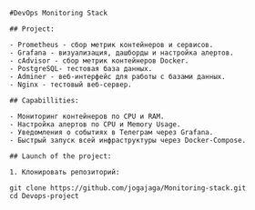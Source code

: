     #DevOps Monitoring Stack

    ## Project:

    - Prometheus - сбор метрик контейнеров и сервисов.
    - Grafana - визуализация, дашборды и настройка алертов.
    - cAdvisor - сбор метрик контейнеров Docker.
    - PostgreSQL- тестовая база данных.
    - Adminer - веб-интерфейс для работы с базами данных.
    - Nginx - тестовый веб-сервер.

    ## Capabillities:

    - Мониторинг контейнеров по CPU и RAM.
    - Настройка алертов по CPU и Memory Usage.
    - Уведомления о событиях в Телеграм через Grafana.
    - Быстрый запуск всей инфраструктуры через Docker-Compose.

    ## Launch of the project:

    1. Клонировать репозиторий:

    git clone https://github.com/jogajaga/Monitoring-stack.git
    cd Devops-project
